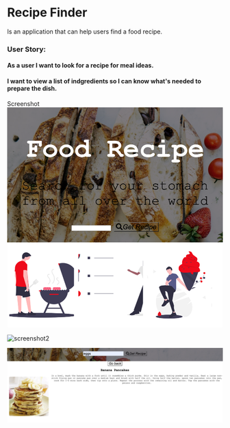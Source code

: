 # Recipe Finder
Is an application that can help users find a food recipe.


### User Story:
#### As a user I want to look for a recipe for meal ideas.
#### I want to view a list of indgredients so I can know what's needed to prepare the dish.


Screenshot
![screenshot](assets/Images/screenshot.png)

![screenshot2](assets/Images/screenshot2.png)

![screenshot3](assets/Images/screenshot3.png)
